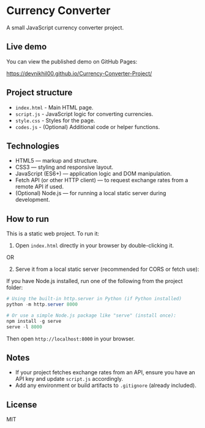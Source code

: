 # Currency Converter

A small JavaScript currency converter project.

## Live demo

You can view the published demo on GitHub Pages:

https://devnikhil00.github.io/Currency-Converter-Project/

## Project structure

- `index.html` - Main HTML page.
- `script.js` - JavaScript logic for converting currencies.
- `style.css` - Styles for the page.
- `codes.js` - (Optional) Additional code or helper functions.

## Technologies

- HTML5 — markup and structure.
- CSS3 — styling and responsive layout.
- JavaScript (ES6+) — application logic and DOM manipulation.
- Fetch API (or other HTTP client) — to request exchange rates from a remote API if used.
- (Optional) Node.js — for running a local static server during development.

## How to run

This is a static web project. To run it:

1. Open `index.html` directly in your browser by double-clicking it.

OR

2. Serve it from a local static server (recommended for CORS or fetch use):

If you have Node.js installed, run one of the following from the project folder:

```powershell
# Using the built-in http.server in Python (if Python installed)
python -m http.server 8000

# Or use a simple Node.js package like "serve" (install once):
npm install -g serve
serve -l 8000
```

Then open `http://localhost:8000` in your browser.

## Notes

- If your project fetches exchange rates from an API, ensure you have an API key and update `script.js` accordingly.
- Add any environment or build artifacts to `.gitignore` (already included).

## License

MIT
